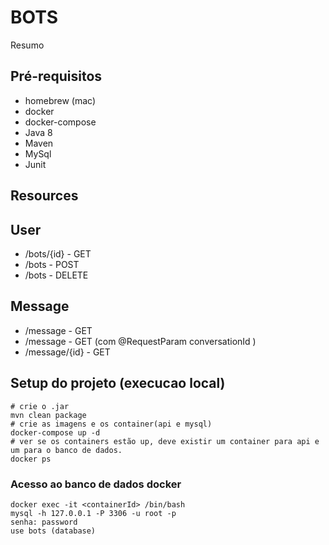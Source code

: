 # BOTS

Resumo


## Pré-requisitos
* homebrew (mac)
* docker
* docker-compose
* Java 8
* Maven
* MySql
* Junit

## Resources
## User
* /bots/{id} - GET
* /bots      - POST
* /bots      - DELETE

## Message
* /message      - GET
* /message      - GET (com @RequestParam conversationId )
* /message/{id} - GET

## Setup do projeto (execucao local)
```
# crie o .jar
mvn clean package
# crie as imagens e os container(api e mysql)
docker-compose up -d
# ver se os containers estão up, deve existir um container para api e um para o banco de dados.
docker ps
```

### Acesso ao banco de dados docker
```
docker exec -it <containerId> /bin/bash
mysql -h 127.0.0.1 -P 3306 -u root -p
senha: password
use bots (database)
```

